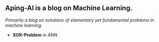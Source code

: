 ## Aping-AI is a blog on Machine Learning.

_Primarily a blog on solutions of elementary yet fundamental problems in machine learning._

- **XOR-Problem** in ANN

